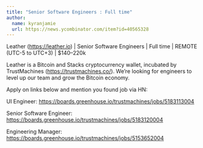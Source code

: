 ```yaml
---
title: "Senior Software Engineers : Full time"
author:
  name: kyranjamie
  url: https://news.ycombinator.com/item?id=40565328
---
```

Leather (<a href="https:&#x2F;&#x2F;leather.io" rel="nofollow">https:&#x2F;&#x2F;leather.io</a>) | Senior Software Engineers | Full time | REMOTE (UTC-5 to UTC+3) | $140–220k

Leather is a Bitcoin and Stacks cryptocurrency wallet, incubated by TrustMachines (<a href="https:&#x2F;&#x2F;trustmachines.co&#x2F;" rel="nofollow">https:&#x2F;&#x2F;trustmachines.co&#x2F;</a>). We’re looking for engineers to level up our team and grow the Bitcoin economy.

Apply on links below and mention you found job via HN:

UI Engineer: <a href="https:&#x2F;&#x2F;boards.greenhouse.io&#x2F;trustmachines&#x2F;jobs&#x2F;5183113004" rel="nofollow">https:&#x2F;&#x2F;boards.greenhouse.io&#x2F;trustmachines&#x2F;jobs&#x2F;5183113004</a>

Senior Software Engineer: <a href="https:&#x2F;&#x2F;boards.greenhouse.io&#x2F;trustmachines&#x2F;jobs&#x2F;5183120004" rel="nofollow">https:&#x2F;&#x2F;boards.greenhouse.io&#x2F;trustmachines&#x2F;jobs&#x2F;5183120004</a>

Engineering Manager: <a href="https:&#x2F;&#x2F;boards.greenhouse.io&#x2F;trustmachines&#x2F;jobs&#x2F;5153652004" rel="nofollow">https:&#x2F;&#x2F;boards.greenhouse.io&#x2F;trustmachines&#x2F;jobs&#x2F;5153652004</a>
